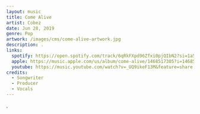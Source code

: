 ```yaml
---
layout: music
title: Come Alive
artist: Cobez
date: Jun 28, 2019
genre: Pop
artwork: /images/cms/come-alive-artwork.jpg
description: .
links:
  spotify: https://open.spotify.com/track/6qRkFXpd96Zfxi0pjQIbN2?si=1a59c7418d1149a1
  apple: https://music.apple.com/us/album/come-alive/1468517305?i=1468517457
  youtube: https://music.youtube.com/watch?v=_UQ9ikeF13M&feature=share
credits:
  - Songwriter
  - Producer
  - Vocals
---
```

.